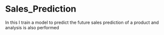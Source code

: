 # Sales_Prediction
In this I train a model to predict the future sales prediction of a product and analysis is also performed
